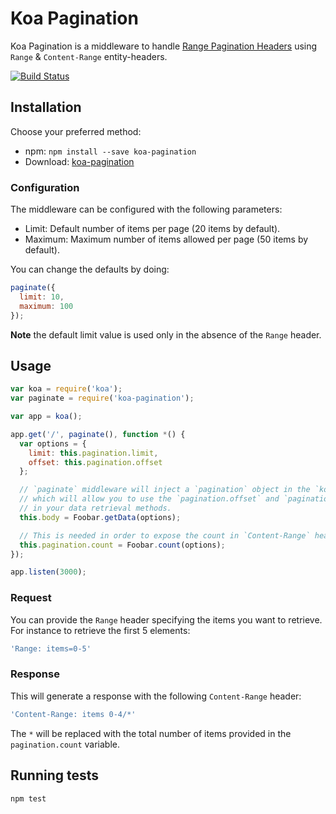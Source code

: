 # Koa Pagination

Koa Pagination is a middleware to handle [Range Pagination Headers](http://www.w3.org/Protocols/rfc2616/rfc2616-sec14.html) using `Range` & `Content-Range` entity-headers.

[![Build Status](https://travis-ci.org/seegno/koa-pagination.svg?branch=master)](https://travis-ci.org/seegno/koa-pagination)

## Installation

Choose your preferred method:

* npm: `npm install --save koa-pagination`
* Download: [koa-pagination](https://github.com/seegno/koa-pagination)

### Configuration

The middleware can be configured with the following parameters:
- Limit: Default number of items per page (20 items by default).
- Maximum: Maximum number of items allowed per page (50 items by default).

You can change the defaults by doing:

```js
paginate({
  limit: 10,
  maximum: 100
});
```

**Note** the default limit value is used only in the absence of the `Range` header.

## Usage

```js
var koa = require('koa');
var paginate = require('koa-pagination');

var app = koa();

app.get('/', paginate(), function *() {
  var options = {
    limit: this.pagination.limit,
    offset: this.pagination.offset
  };

  // `paginate` middleware will inject a `pagination` object in the `koa` context,
  // which will allow you to use the `pagination.offset` and `pagination.limit`
  // in your data retrieval methods.
  this.body = Foobar.getData(options);

  // This is needed in order to expose the count in `Content-Range` header.
  this.pagination.count = Foobar.count(options);
});

app.listen(3000);
```

### Request

You can provide the `Range` header specifying the items you want to retrieve. For instance to retrieve the first 5 elements:

```js
'Range: items=0-5'
```

### Response

This will generate a response with the following `Content-Range` header:

```js
'Content-Range: items 0-4/*'
```

The `*` will be replaced with the total number of items provided in the `pagination.count` variable.

## Running tests

```sh
npm test
```
